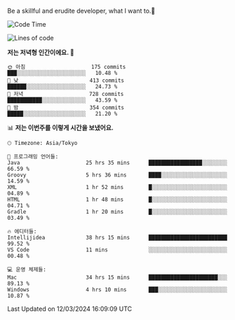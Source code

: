 Be a skillful and erudite developer, what I want to.👶

<!--START_SECTION:waka-->
![Code Time](http://img.shields.io/badge/Code%20Time-508%20hrs%204%20mins-blue)

![Lines of code](https://img.shields.io/badge/%EC%A0%80%EB%8A%94%20%EC%97%AC%ED%83%9C%EA%B9%8C%EC%A7%80%20-801.9%20thousand%20%EC%A4%84%EC%9D%98%20%EC%BD%94%EB%93%9C%EB%A5%BC%20%EC%9E%91%EC%84%B1%ED%96%88%EC%96%B4%EC%9A%94.-blue)

**저는 저녁형 인간이에요. 🦉** 

```text
🌞 아침                     175 commits         ███░░░░░░░░░░░░░░░░░░░░░░   10.48 % 
🌆 낮　                     413 commits         ██████░░░░░░░░░░░░░░░░░░░   24.73 % 
🌃 저녁                     728 commits         ███████████░░░░░░░░░░░░░░   43.59 % 
🌙 밤　                     354 commits         █████░░░░░░░░░░░░░░░░░░░░   21.20 % 
```


📊 **저는 이번주를 이렇게 시간을 보냈어요.** 

```text
🕑︎ Timezone: Asia/Tokyo

💬 프로그래밍 언어들: 
Java                     25 hrs 35 mins      █████████████████░░░░░░░░   66.59 % 
Groovy                   5 hrs 36 mins       ████░░░░░░░░░░░░░░░░░░░░░   14.59 % 
XML                      1 hr 52 mins        █░░░░░░░░░░░░░░░░░░░░░░░░   04.89 % 
HTML                     1 hr 48 mins        █░░░░░░░░░░░░░░░░░░░░░░░░   04.71 % 
Gradle                   1 hr 20 mins        █░░░░░░░░░░░░░░░░░░░░░░░░   03.49 % 

🔥 에디터들: 
Intellijidea             38 hrs 15 mins      █████████████████████████   99.52 % 
VS Code                  11 mins             ░░░░░░░░░░░░░░░░░░░░░░░░░   00.48 % 

💻 운영 체제들: 
Mac                      34 hrs 15 mins      ██████████████████████░░░   89.13 % 
Windows                  4 hrs 10 mins       ███░░░░░░░░░░░░░░░░░░░░░░   10.87 % 
```


 Last Updated on 12/03/2024 16:09:09 UTC
<!--END_SECTION:waka-->
